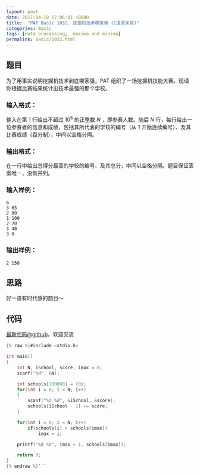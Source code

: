 ```yaml
---
layout: post
date: 2017-04-18 17:06:01 +0800
title:  "PAT Basic 1032. 挖掘机技术哪家强 (C语言实现)"
categories: Basic
tags: [data processing,  maxima and minima]
permalink: Basic/1032.html
---
```


## 题目

为了用事实说明挖掘机技术到底哪家强，PAT 组织了一场挖掘机技能大赛。现请你根据比赛结果统计出技术最强的那个学校。

### 输入格式：

输入在第 1 行给出不超过 $10^5$ 的正整数 $N$ ，即参赛人数。随后 $N$ 行，每行给出一位参赛者的信息和成绩，包括其所代表的学校的编号（从 1
开始连续编号）、及其比赛成绩（百分制），中间以空格分隔。

### 输出格式：

在一行中给出总得分最高的学校的编号、及其总分，中间以空格分隔。题目保证答案唯一，没有并列。

### 输入样例：

    
    
    6
    3 65
    2 80
    1 100
    2 70
    3 40
    3 0
    

### 输出样例：

    
    
    2 150
    



## 思路


好一道有时代感的题目～

## 代码

[最新代码@github](https://github.com/OliverLew/PAT/blob/master/PATBasic/1032.c)，欢迎交流
```c
{% raw %}#include <stdio.h>

int main()
{
    int N, iSchool, score, imax = 0;
    scanf("%d", &N);

    int schools[100000] = {0};
    for(int i = 0; i < N; i++)
    {
        scanf("%d %d", &iSchool, &score);
        schools[iSchool - 1] += score;
    }

    for(int i = 0; i < N; i++)
        if(schools[i] > schools[imax])
            imax = i;

    printf("%d %d", imax + 1, schools[imax]);

    return 0;
}
{% endraw %}```